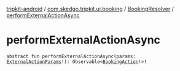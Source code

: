 [tripkit-android](../../index.md) / [com.skedgo.tripkit.ui.booking](../index.md) / [BookingResolver](index.md) / [performExternalActionAsync](./perform-external-action-async.md)

# performExternalActionAsync

`abstract fun performExternalActionAsync(params: `[`ExternalActionParams`](../../com.skedgo.tripkit/-external-action-params/index.md)`!): Observable<`[`BookingAction`](../-booking-action/index.md)`!>!`
